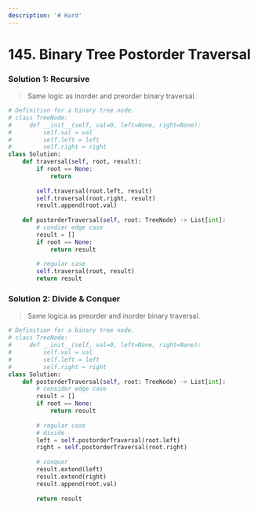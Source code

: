 ```yaml
---
description: '# Hard'
---
```


# 145. Binary Tree Postorder Traversal

### Solution 1: Recursive

> Same logic as inorder and preorder binary traversal.

```python
# Definition for a binary tree node.
# class TreeNode:
#     def __init__(self, val=0, left=None, right=None):
#         self.val = val
#         self.left = left
#         self.right = right
class Solution:
    def traversal(self, root, result):
        if root == None:
            return
        
        self.traversal(root.left, result)
        self.traversal(root.right, result)
        result.append(root.val)
        
    def postorderTraversal(self, root: TreeNode) -> List[int]:
        # condier edge case
        result = []
        if root == None:
            return result
        
        # regular case
        self.traversal(root, result)
        return result
```

### Solution 2: Divide & Conquer

> Same logica as preorder and inorder binary traversal.

```python
# Definition for a binary tree node.
# class TreeNode:
#     def __init__(self, val=0, left=None, right=None):
#         self.val = val
#         self.left = left
#         self.right = right
class Solution:
    def postorderTraversal(self, root: TreeNode) -> List[int]:
        # consider edge case
        result = []
        if root == None:
            return result
        
        # regular case
        # divide
        left = self.postorderTraversal(root.left)
        right = self.postorderTraversal(root.right)
        
        # conquer
        result.extend(left)
        result.extend(right)
        result.append(root.val)
        
        return result
```

